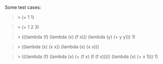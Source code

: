 Some test cases:

> \> (+ 1 1)

> \> (+ 1 2 3)

> \> (((lambda (f) (lambda (x) (f x))) (lambda (y) (+ y y))) 1)

> \> ((lambda (x) (x x)) (lambda (x) (x x)))

> \> (((lambda (f) (lambda (x) (+ (f x) (f (f x))))) (lambda (x) (+ x 1))) 1)
